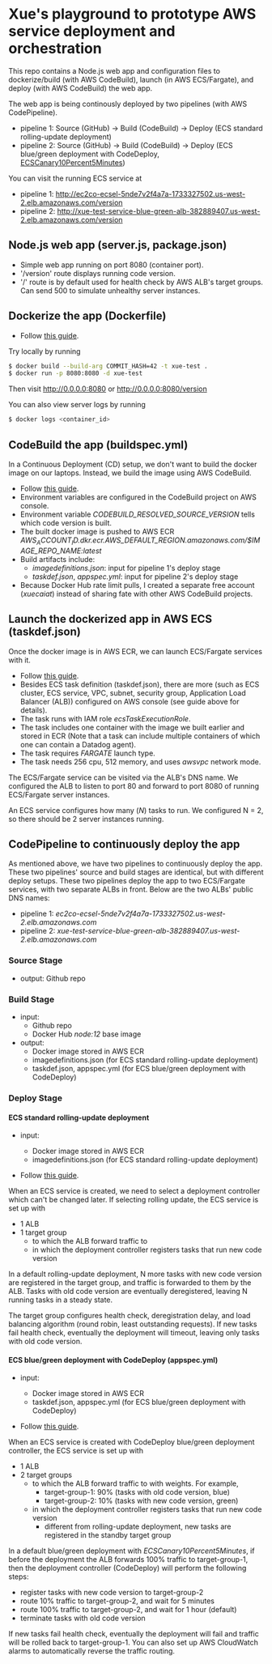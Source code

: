 # Xue's playground to prototype AWS service deployment and orchestration

This repo contains a Node.js web app and configuration files
to dockerize/build (with AWS CodeBuild), launch (in AWS ECS/Fargate),
and deploy (with AWS CodeBuild) the web app.

The web app is being continously deployed by two pipelines (with AWS CodePipeline).
- pipeline 1: Source (GitHub) -> Build (CodeBuild) -> Deploy (ECS standard rolling-update deployment)
- pipeline 2: Source (GitHub) -> Build (CodeBuild) -> Deploy (ECS blue/green deployment with CodeDeploy, [ECSCanary10Percent5Minutes](https://aws.amazon.com/blogs/containers/aws-codedeploy-now-supports-linear-and-canary-deployments-for-amazon-ecs/))

You can visit the running ECS service at
- pipeline 1: http://ec2co-ecsel-5nde7v2f4a7a-1733327502.us-west-2.elb.amazonaws.com/version
- pipeline 2: http://xue-test-service-blue-green-alb-382889407.us-west-2.elb.amazonaws.com/version

## Node.js web app (server.js, package.json)
- Simple web app running on port 8080 (container port).
- '/version' route displays running code version.
- '/' route is by default used for health check by AWS ALB's target groups. Can send 500 to simulate unhealthy server instances.

## Dockerize the app (Dockerfile)
- Follow [this guide](https://nodejs.org/en/docs/guides/nodejs-docker-webapp/).

Try locally by running

```bash
$ docker build --build-arg COMMIT_HASH=42 -t xue-test .
$ docker run -p 8080:8080 -d xue-test
```

Then visit http://0.0.0.0:8080 or http://0.0.0.0:8080/version

You can also view server logs by running

```bash
$ docker logs <container_id>
```

## CodeBuild the app (buildspec.yml)
In a Continuous Deployment (CD) setup, we don't want to build the docker image on our laptops.
Instead, we build the image using AWS CodeBuild.

- Follow [this guide](https://docs.aws.amazon.com/codebuild/latest/userguide/sample-docker.html).
- Environment variables are configured in the CodeBuild project on AWS console.
- Environment variable *CODEBUILD_RESOLVED_SOURCE_VERSION* tells which code version is built.
- The built docker image is pushed to AWS ECR *$AWS_ACCOUNT_ID.dkr.ecr.$AWS_DEFAULT_REGION.amazonaws.com/$IMAGE_REPO_NAME:latest*
- Build artifacts include:
    - *imagedefinitions.json*: input for pipeline 1's deploy stage
    - *taskdef.json*, *appspec.yml*: input for pipeline 2's deploy stage
- Because Docker Hub rate limit pulls, I created a separate free account (*xuecaiat*) instead of sharing fate with other AWS CodeBuild projects.

## Launch the dockerized app in AWS ECS (taskdef.json)
Once the docker image is in AWS ECR, we can launch ECS/Fargate services with it.

- Follow [this guide](https://docs.aws.amazon.com/AmazonECS/latest/userguide/fargate-getting-started.html).
- Besides ECS task definition (taskdef.json), there are more (such as ECS cluster, ECS service, VPC, subnet, security group, Application Load Balancer (ALB)) configured on AWS console (see guide above for details).
- The task runs with IAM role *ecsTaskExecutionRole*.
- The task includes one container with the image we built earlier and stored in ECR (Note that a task can include multiple containers of which one can contain a Datadog agent).
- The task requires *FARGATE* launch type.
- The task needs 256 cpu, 512 memory, and uses *awsvpc* network mode.

The ECS/Fargate service can be visited via the ALB's DNS name.
We configured the ALB to listen to port 80 and forward to port 8080 of running ECS/Fargate server instances.

An ECS service configures how many (*N*) tasks to run.
We configured N = 2, so there should be 2 server instances running.

## CodePipeline to continuously deploy the app
As mentioned above, we have two pipelines to continuously deploy the app.
These two pipelines' source and build stages are identical, but with different deploy setups.
These two pipelines deploy the app to two ECS/Fargate services, with two separate ALBs in front.
Below are the two ALBs' public DNS names:
- pipeline 1: *ec2co-ecsel-5nde7v2f4a7a-1733327502.us-west-2.elb.amazonaws.com*
- pipeline 2: *xue-test-service-blue-green-alb-382889407.us-west-2.elb.amazonaws.com*

### Source Stage
- output: Github repo

### Build Stage
- input:
    - Github repo
    - Docker Hub *node:12* base image
- output:
    - Docker image stored in AWS ECR
    - imagedefinitions.json (for ECS standard rolling-update deployment)
    - taskdef.json, appspec.yml (for ECS blue/green deployment with CodeDeploy)

### Deploy Stage

#### ECS standard rolling-update deployment
- input:
    - Docker image stored in AWS ECR
    - imagedefinitions.json (for ECS standard rolling-update deployment)

- Follow [this guide](https://docs.aws.amazon.com/codepipeline/latest/userguide/ecs-cd-pipeline.html).

When an ECS service is created, we need to select a deployment controller which can't be changed later.
If selecting rolling update, the ECS service is set up with
- 1 ALB
- 1 target group
    - to which the ALB forward traffic to
    - in which the deployment controller registers tasks that run new code version

In a default rolling-update deployment, N more tasks with new code version are registered in the target group,
and traffic is forwarded to them by the ALB.
Tasks with old code version are eventually deregistered, leaving N running tasks in a steady state.

The target group configures health check, deregistration delay, and load balancing algorithm (round robin, least outstanding requests).
If new tasks fail health check, eventually the deployment will timeout, leaving only tasks with old code version.

#### ECS blue/green deployment with CodeDeploy (appspec.yml)
- input:
    - Docker image stored in AWS ECR
    - taskdef.json, appspec.yml (for ECS blue/green deployment with CodeDeploy)

- Follow [this guide](https://docs.aws.amazon.com/codepipeline/latest/userguide/tutorials-ecs-ecr-codedeploy.html).

When an ECS service is created with CodeDeploy blue/green deployment controller, the ECS service is set up with
- 1 ALB
- 2 target groups
    - to which the ALB forward traffic to with weights. For example,
        - target-group-1: 90% (tasks with old code version, blue)
        - target-group-2: 10% (tasks with new code version, green)
    - in which the deployment controller registers tasks that run new code version
        - different from rolling-update deployment, new tasks are registered in the standby target group

In a default blue/green deployment with *ECSCanary10Percent5Minutes*,
if before the deployment the ALB forwards 100% traffic to target-group-1,
then the deployment controller (CodeDeploy) will perform the following steps:
- register tasks with new code version to target-group-2
- route 10% traffic to target-group-2, and wait for 5 minutes
- route 100% traffic to target-group-2, and wait for 1 hour (default)
- terminate tasks with old code version

If new tasks fail health check, eventually the deployment will fail and traffic will be
rolled back to target-group-1.
You can also set up AWS CloudWatch alarms to automatically reverse the traffic routing.